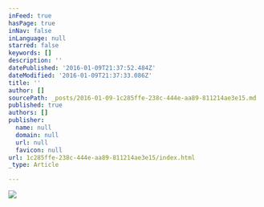 ```yaml
---
inFeed: true
hasPage: true
inNav: false
inLanguage: null
starred: false
keywords: []
description: ''
datePublished: '2016-01-09T21:37:52.484Z'
dateModified: '2016-01-09T21:37:33.086Z'
title: ''
author: []
sourcePath: _posts/2016-01-09-1c285ffe-238c-444e-aa89-811214ae3e15.md
published: true
authors: []
publisher:
  name: null
  domain: null
  url: null
  favicon: null
url: 1c285ffe-238c-444e-aa89-811214ae3e15/index.html
_type: Article

---
```

![](https://s3-us-west-2.amazonaws.com/the-grid-img/p/b6ff4580e9f1a0f1382223c4dfbcd8c15bb46aae.jpg)